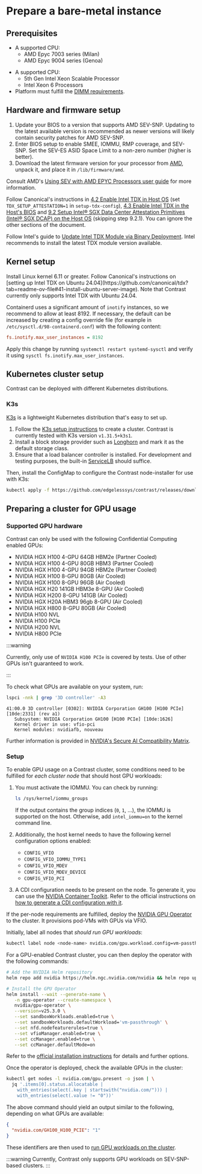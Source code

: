 # Prepare a bare-metal instance

## Prerequisites

<Tabs queryString="vendor">
<TabItem value="amd" label="AMD SEV-SNP">

- A supported CPU:
  - AMD Epyc 7003 series (Milan)
  - AMD Epyc 9004 series (Genoa)

</TabItem>
<TabItem value="intel" label="Intel TDX">

- A supported CPU:
  - 5th Gen Intel Xeon Scalable Processor
  - Intel Xeon 6 Processors
- Platform must fulfill the [DIMM requirements](https://cc-enabling.trustedservices.intel.com/intel-tdx-enabling-guide/03/hardware_selection/#dimm-ie-main-memory-requirements).

</TabItem>
</Tabs>

## Hardware and firmware setup

<Tabs queryString="vendor">
<TabItem value="amd" label="AMD SEV-SNP">

1. Update your BIOS to a version that supports AMD SEV-SNP. Updating to the latest available version is recommended as newer versions will likely contain security patches for AMD SEV-SNP.
2. Enter BIOS setup to enable SMEE, IOMMU, RMP coverage, and SEV-SNP. Set the SEV-ES ASID Space Limit to a non-zero number (higher is better).
3. Download the latest firmware version for your processor from [AMD](https://www.amd.com/de/developer/sev.html), unpack it, and place it in `/lib/firmware/amd`.

Consult AMD's [Using SEV with AMD EPYC Processors user guide](https://www.amd.com/content/dam/amd/en/documents/epyc-technical-docs/tuning-guides/58207-using-sev-with-amd-epyc-processors.pdf) for more information.

</TabItem>
<TabItem value="intel" label="Intel TDX">

Follow Canonical's instructions in [4.2 Enable Intel TDX in Host OS](https://github.com/canonical/tdx?tab=readme-ov-file#42-enable-intel-tdx-in-host-os) (set `TDX_SETUP_ATTESTATION=1` in `setup-tdx-config`), [4.3 Enable Intel TDX in the Host's BIOS](https://github.com/canonical/tdx?tab=readme-ov-file#43-enable-intel-tdx-in-the-hosts-bios) and [9.2 Setup Intel® SGX Data Center Attestation Primitives (Intel® SGX DCAP) on the Host OS](https://github.com/canonical/tdx?tab=readme-ov-file#92-setup-intel-sgx-data-center-attestation-primitives-intel-sgx-dcap-on-the-host-os) (skipping step 9.2.1).
You can ignore the other sections of the document.

Follow Intel's guide to [Update Intel TDX Module via Binary Deployment](https://cc-enabling.trustedservices.intel.com/intel-tdx-enabling-guide/04/hardware_setup/#update-intel-tdx-module-via-binary-deployment). Intel recommends to install the latest TDX module version available.

</TabItem>
</Tabs>

## Kernel setup

<Tabs queryString="vendor">
<TabItem value="amd" label="AMD SEV-SNP">
Install Linux kernel 6.11 or greater.
</TabItem>
<TabItem value="intel" label="Intel TDX">
Follow Canonical's instructions on [setting up Intel TDX on Ubuntu 24.04](https://github.com/canonical/tdx?tab=readme-ov-file#41-install-ubuntu-server-image). Note that Contrast currently only supports Intel TDX with Ubuntu 24.04.
</TabItem>
</Tabs>

Containerd uses a significant amount of `inotify` instances, so we recommend to allow at least 8192.
If necessary, the default can be increased by creating a config override file (for example in `/etc/sysctl.d/98-containerd.conf`) with the following content:

```ini
fs.inotify.max_user_instances = 8192
```

Apply this change by running `systemctl restart systemd-sysctl` and verify it using `sysctl fs.inotify.max_user_instances`.

## Kubernetes cluster setup

Contrast can be deployed with different Kubernetes distributions.

### K3s

[K3s](https://k3s.io/) is a lightweight Kubernetes distribution that's easy to set up.

1. Follow the [K3s setup instructions](https://docs.k3s.io/) to create a cluster.
   Contrast is currently tested with K3s version `v1.31.5+k3s1`.
2. Install a block storage provider such as [Longhorn](https://longhorn.io/docs/1.9.1/deploy/install/install-with-helm/) and mark it as the default storage class.
3. Ensure that a load balancer controller is installed.
   For development and testing purposes, the built-in [ServiceLB](https://docs.k3s.io/networking/networking-services#service-load-balancer) should suffice.

Then, install the ConfigMap to configure the Contrast node-installer for use with K3s:

```sh
kubectl apply -f https://github.com/edgelesssys/contrast/releases/download/v1.13.0/node-installer-target-config-k3s.yml
```

## Preparing a cluster for GPU usage

### Supported GPU hardware

Contrast can only be used with the following Confidential Computing enabled GPUs:

<!-- generated with `nix run .#scripts.get-nvidia-cc-gpus` -->
<!-- vale off -->

- NVIDIA HGX H100 4-GPU 64GB HBM2e (Partner Cooled)
- NVIDIA HGX H100 4-GPU 80GB HBM3 (Partner Cooled)
- NVIDIA HGX H100 4-GPU 94GB HBM2e (Partner Cooled)
- NVIDIA HGX H100 8-GPU 80GB (Air Cooled)
- NVIDIA HGX H100 8-GPU 96GB (Air Cooled)
- NVIDIA HGX H20 141GB HBM3e 8-GPU (Air Cooled)
- NVIDIA HGX H200 8-GPU 141GB (Air Cooled)
- NVIDIA HGX H20A HBM3 96gb 8-GPU (Air Cooled)
- NVIDIA HGX H800 8-GPU 80GB (Air Cooled)
- NVIDIA H100 NVL
- NVIDIA H100 PCIe
- NVIDIA H200 NVL
- NVIDIA H800 PCIe

<!-- vale on -->

:::warning

Currently, only use of `NVIDIA H100 PCIe` is covered by tests. Use of other GPUs isn't guaranteed to work.

:::

To check what GPUs are available on your system, run:

```sh
lspci -nnk | grep '3D controller' -A3
```

```shell-session
41:00.0 3D controller [0302]: NVIDIA Corporation GH100 [H100 PCIe] [10de:2331] (rev a1)
   Subsystem: NVIDIA Corporation GH100 [H100 PCIe] [10de:1626]
   Kernel driver in use: vfio-pci
   Kernel modules: nvidiafb, nouveau
```

Further information is provided in [NVIDIA's Secure AI Compatibility Matrix](https://www.nvidia.com/en-us/data-center/solutions/confidential-computing/secure-ai-compatibility-matrix/).

### Setup

<Tabs queryString="vendor">
<TabItem value="amd" label="AMD SEV-SNP">

To enable GPU usage on a Contrast cluster, some conditions need to be fulfilled for *each cluster node* that should host GPU workloads:

1. You must activate the IOMMU. You can check by running:

   ```sh
   ls /sys/kernel/iommu_groups
   ```

   If the output contains the group indices (`0`, `1`, ...), the IOMMU is supported on the host.
   Otherwise, add `intel_iommu=on` to the kernel command line.

2. Additionally, the host kernel needs to have the following kernel configuration options enabled:
   - `CONFIG_VFIO`
   - `CONFIG_VFIO_IOMMU_TYPE1`
   - `CONFIG_VFIO_MDEV`
   - `CONFIG_VFIO_MDEV_DEVICE`
   - `CONFIG_VFIO_PCI`

3. A CDI configuration needs to be present on the node. To generate it, you can use the [NVIDIA Container Toolkit](https://docs.nvidia.com/datacenter/cloud-native/container-toolkit/latest/install-guide.html).
   Refer to the official instructions on [how to generate a CDI configuration with it](https://docs.nvidia.com/datacenter/cloud-native/container-toolkit/latest/cdi-support.html).

If the per-node requirements are fulfilled, deploy the [NVIDIA GPU Operator](https://docs.nvidia.com/datacenter/cloud-native/gpu-operator/latest) to the cluster. It provisions pod-VMs with GPUs via VFIO.

Initially, label all nodes that _should run GPU workloads_:

```sh
kubectl label node <node-name> nvidia.com/gpu.workload.config=vm-passthrough
```

For a GPU-enabled Contrast cluster, you can then deploy the operator with the following commands:

```sh
# Add the NVIDIA Helm repository
helm repo add nvidia https://helm.ngc.nvidia.com/nvidia && helm repo update

# Install the GPU Operator
helm install --wait --generate-name \
   -n gpu-operator --create-namespace \
   nvidia/gpu-operator \
   --version=v25.3.0 \
   --set sandboxWorkloads.enabled=true \
   --set sandboxWorkloads.defaultWorkload='vm-passthrough' \
   --set nfd.nodefeaturerules=true \
   --set vfioManager.enabled=true \
   --set ccManager.enabled=true \
   --set ccManager.defaultMode=on
```

Refer to the [official installation instructions](https://docs.nvidia.com/datacenter/cloud-native/gpu-operator/latest/getting-started.html) for details and further options.

Once the operator is deployed, check the available GPUs in the cluster:

```sh
kubectl get nodes -l nvidia.com/gpu.present -o json | \
  jq '.items[0].status.allocatable |
    with_entries(select(.key | startswith("nvidia.com/"))) |
    with_entries(select(.value != "0"))'
```

The above command should yield an output similar to the following, depending on what GPUs are available:

```json
{
  "nvidia.com/GH100_H100_PCIE": "1"
}
```

These identifiers are then used to [run GPU workloads on the cluster](../../howto/workload-deployment/GPU-configuration.md).

</TabItem>
<TabItem value="intel" label="Intel TDX">
:::warning
Currently, Contrast only supports GPU workloads on SEV-SNP-based clusters.
:::
</TabItem>
</Tabs>
